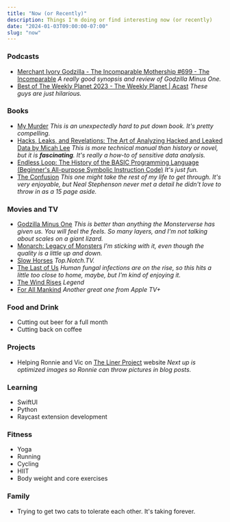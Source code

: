 ```yaml
---
title: "Now (or Recently)"
description: Things I'm doing or find interesting now (or recently)
date: "2024-01-03T09:00:00-07:00"
slug: "now"
---
```


### Podcasts

- [Merchant Ivory Godzilla - The Incomparable Mothership #699 - The Incomparable](https://www.theincomparable.com/theincomparable/699/) *A really good synopsis and review of Godzilla Minus One.*
- [Best of The Weekly Planet 2023 - The Weekly Planet | Acast](https://shows.acast.com/theweeklyplanet/episodes/best-of-the-weekly-planet-2023) *These guys are just hilarious.*

### Books

- [My Murder](https://books.apple.com/us/book/my-murder/id6443695501) *This is an unexpectedly hard to put down book. It's pretty compelling.*
- [Hacks, Leaks, and Revelations: The Art of Analyzing Hacked and Leaked Data by Micah Lee](https://hacksandleaks.com/) *This is more technical manual than history or novel, but it is **fascinating**. It's really a how-to of sensitive data analysis.*
- [Endless Loop: The History of the BASIC Programming Language (Beginner's All-purpose Symbolic Instruction Code)](https://www.amazon.com/Endless-Loop-Programming-All-purpose-Instruction/dp/1974277070) *It's just fun.*
- [The Confusion](https://books.apple.com/us/book/the-confusion/id360608725) *This one might take the rest of my life to get through. It's very enjoyable, but Neal Stephenson never met a detail he didn't love to throw in as a 15 page aside.*

### Movies and TV

- [Godzilla Minus One](https://en.wikipedia.org/wiki/Godzilla_Minus_One) *This is better than anything the Monsterverse has given us. You will feel the feels. So many layers, and I'm not talking about scales on a giant lizard.*
- [Monarch: Legacy of Monsters](https://tv.apple.com/us/show/monarch-legacy-of-monsters/umc.cmc.62l8x0ixrhyq3yaqa5y8yo7ew) *I'm sticking with it, even though the quality is a little up and down.*
- [Slow Horses](https://tv.apple.com/us/show/slow-horses/umc.cmc.2szz3fdt71tl1ulnbp8utgq5o) *Top.Notch.TV.*
- [The Last of Us](https://www.hbo.com/the-last-of-us) *Human fungal infections are on the rise, so this hits a little too close to home, maybe, but I'm kind of enjoying it.*
- [The Wind Rises](https://en.wikipedia.org/wiki/The_Wind_Rises) *Legend*
- [For All Mankind](https://tv.apple.com/us/show/for-all-mankind/umc.cmc.6wsi780sz5tdbqcf11k76mkp7) *Another great one from Apple TV+*

### Food and Drink

- Cutting out beer for a full month
- Cutting back on coffee

### Projects

- Helping Ronnie and Vic on [The Liner Project](https://thelinerproject.com) website *Next up is optimized images so Ronnie can throw pictures in blog posts.*

### Learning

- SwiftUI
- Python
- Raycast extension development

### Fitness

- Yoga
- Running
- Cycling
- HIIT
- Body weight and core exercises

### Family

- Trying to get two cats to tolerate each other. It's taking forever.
